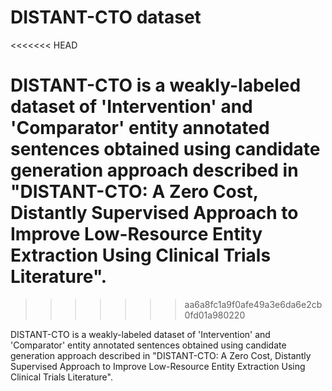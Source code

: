 # DISTANT-CTO dataset
<<<<<<< HEAD

DISTANT-CTO is a weakly-labeled dataset of 'Intervention' and 'Comparator' entity annotated sentences obtained using candidate generation approach described in "DISTANT-CTO: A Zero Cost, Distantly Supervised Approach to Improve Low-Resource Entity Extraction Using Clinical Trials Literature".
=======
>>>>>>> aa6a8fc1a9f0afe49a3e6da6e2cb0fd01a980220

DISTANT-CTO is a weakly-labeled dataset of 'Intervention' and 'Comparator' entity annotated sentences obtained using candidate generation approach described in "DISTANT-CTO: A Zero Cost, Distantly Supervised Approach to Improve Low-Resource Entity Extraction Using Clinical Trials Literature".
